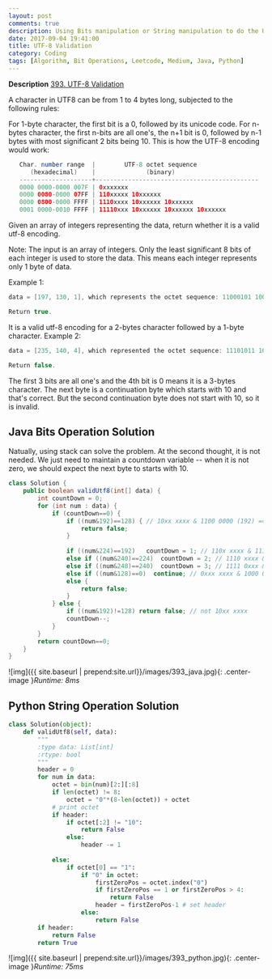 ```yaml
---
layout: post
comments: true
description: Using Bits manipulation or String manipulation to do the UTF-8 validation
date: 2017-09-04 19:41:00
title: UTF-8 Validation
category: Coding
tags: [Algorithm, Bit Operations, Leetcode, Medium, Java, Python]
---
```


**Description**
[393. UTF-8 Validation](https://leetcode.com/problems/utf-8-validation/description/)

A character in UTF8 can be from 1 to 4 bytes long, subjected to the following rules:

For 1-byte character, the first bit is a 0, followed by its unicode code.
For n-bytes character, the first n-bits are all one's, the n+1 bit is 0, followed by n-1 bytes with most significant 2 bits being 10.
This is how the UTF-8 encoding would work:
```java
   Char. number range  |        UTF-8 octet sequence
      (hexadecimal)    |              (binary)
   --------------------+---------------------------------------------
   0000 0000-0000 007F | 0xxxxxxx
   0000 0080-0000 07FF | 110xxxxx 10xxxxxx
   0000 0800-0000 FFFF | 1110xxxx 10xxxxxx 10xxxxxx
   0001 0000-0010 FFFF | 11110xxx 10xxxxxx 10xxxxxx 10xxxxxx
```
Given an array of integers representing the data, return whether it is a valid utf-8 encoding.

Note:
The input is an array of integers. Only the least significant 8 bits of each integer is used to store the data. This means each integer represents only 1 byte of data.

Example 1:
```java
data = [197, 130, 1], which represents the octet sequence: 11000101 10000010 00000001.

Return true.
```
It is a valid utf-8 encoding for a 2-bytes character followed by a 1-byte character.
Example 2:
```java
data = [235, 140, 4], which represented the octet sequence: 11101011 10001100 00000100.

Return false.
```
The first 3 bits are all one's and the 4th bit is 0 means it is a 3-bytes character.
The next byte is a continuation byte which starts with 10 and that's correct.
But the second continuation byte does not start with 10, so it is invalid.



## Java Bits Operation Solution
Natually, using stack can solve the problem. At the second thought, it is not needed.
We just need to maintain a countdown variable -- when it is not zero, we should expect the next byte to starts with 10.

```java
class Solution {
    public boolean validUtf8(int[] data) {
        int countDown = 0;
        for (int num : data) {
            if (countDown==0) {
                if ((num&192)==128) { // 10xx xxxx & 1100 0000 (192) == 1000 0000 (128)
                    return false; 
                }
                
                if ((num&224)==192)   countDown = 1; // 110x xxxx & 1110 0000 (224) == 1000 0000 (192)
                else if ((num&240)==224)  countDown = 2; // 1110 xxxx & 1111 0000 (240) == 1000 0000 (224)
                else if ((num&248)==240)  countDown = 3; // 1111 0xxx & 1111 1000 (248) == 1000 0000 (240)
                else if ((num&128)==0)  continue; // 0xxx xxxx & 1000 000 (128) == 0
                else {
                    return false;
                }
            } else {
                if ((num&192)!=128) return false; // not 10xx xxxx
                countDown--;
            }
        }
        return countDown==0;
    }
}
```

![img]({{ site.baseurl | prepend:site.url}}/images/393_java.jpg){: .center-image }*Runtime: 8ms*

## Python String Operation Solution

```python
class Solution(object):
    def validUtf8(self, data):
        """
        :type data: List[int]
        :rtype: bool
        """
        header = 0
        for num in data:
            octet = bin(num)[2:][:8]
            if len(octet) != 8:
                octet = "0"*(8-len(octet)) + octet
            # print octet
            if header:
                if octet[:2] != "10":
                    return False
                else:
                    header -= 1
                
            else:
                if octet[0] == "1":
                    if "0" in octet:
                        firstZeroPos = octet.index("0")
                        if firstZeroPos == 1 or firstZeroPos > 4:
                            return False
                        header = firstZeroPos-1 # set header
                    else:
                        return False
        if header:
            return False
        return True
```

![img]({{ site.baseurl | prepend:site.url}}/images/393_python.jpg){: .center-image }*Runtime: 75ms*



